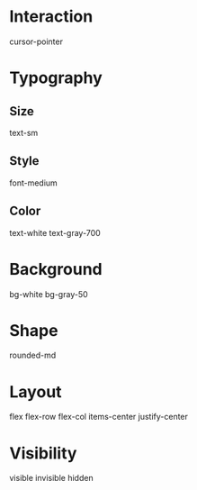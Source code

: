 # Interaction

cursor-pointer

# Typography

## Size

text-sm

## Style

font-medium

## Color

text-white
text-gray-700

# Background

bg-white
bg-gray-50

# Shape

rounded-md

# Layout

flex
flex-row
flex-col
items-center
justify-center

# Visibility

visible
invisible
hidden
